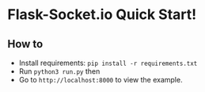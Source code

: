 # Flask-Socket.io Quick Start!

## How to
- Install requirements: `pip install -r requirements.txt`
- Run `python3 run.py` then
- Go to `http://localhost:8000` to view the example.
